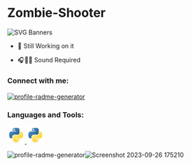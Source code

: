 # Zombie-Shooter




![SVG Banners](https://svg-banners.vercel.app/api?type=glitch&text1=Zombie%20Shooter&text2=🧟🧟🧟&width=900&height=400)





- 💪 Still Working on it []()

- 🎧🎹🎶 Sound Required []()

<h3 align="left">Connect with me:</h3> <p align="left"> <a href="https://github.com/V-Silpin" target="blank"><img align="center" src=https://raw.githubusercontent.com/rahuldkjain/github-profile-readme-generator/master/src/images/icons/Social/github.svg alt="profile-radme-generator" height="30" width="40" /></a> </p>

<h3 align="left">Languages and Tools:</h3> <p align="left"> <a href=https://www.python.org target="_blank" rel="noreferrer"> <img src=https://raw.githubusercontent.com/devicons/devicon/master/icons/python/python-original.svg alt="android" width="40" height="40"/> </a> <a href=https://www.python.org target="_blank" rel="noreferrer"> <img src=https://raw.githubusercontent.com/devicons/devicon/master/icons/python/python-original.svg alt="android" width="40" height="40"/> </a> </p>







<img align="left" height="auto" width={300} src="https://github-readme-stats.vercel.app/api/top-langs/?username=V-Silpin&theme=dark&hide_border=false" alt="profile-radme-generator" />






<img width="598" alt="Screenshot 2023-09-26 175210" src="https://github.com/V-Silpin/Zombie-Shooter/assets/140868411/d596f8fd-874e-42cb-b796-d2d63221aead">
